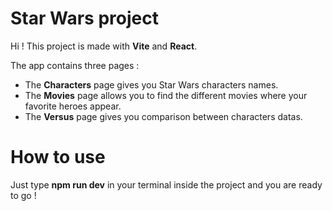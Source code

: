 # Star Wars project

Hi !
This project is made with **Vite** and **React**.

The app contains three pages :

- The **Characters** page gives you Star Wars characters names.
- The **Movies** page allows you to find the different movies where your favorite heroes appear.
- The **Versus** page gives you comparison between characters datas.

# How to use

Just type **npm run dev** in your terminal inside the project and you are ready to go !
